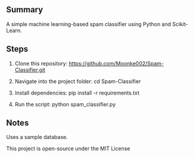 ## Summary

A simple machine learning-based spam classifier using Python and Scikit-Learn.

## Steps

1. Clone this repository: https://github.com/Moonke002/Spam-Classifier.git

2. Navigate into the project folder: cd Spam-Classifier
  
3. Install dependencies: pip install -r requirements.txt

4. Run the script: python spam_classifier.py
   

## Notes

Uses a sample database.

This project is open-source under the MIT License
